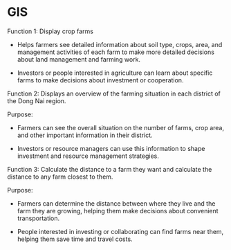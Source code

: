 # GIS
Function 1:  Display crop farms

+ Helps farmers see detailed information about soil type, crops, area, and management activities of each farm to make more detailed decisions about land management and farming work.

+ Investors or people interested in agriculture can learn about specific farms to make decisions about investment or cooperation.

Function 2:  Displays an overview of the farming situation in each district of the Dong Nai region. 

Purpose:

+ Farmers can see the overall situation on the number of farms, crop area, and other important information in their district.

+ Investors or resource managers can use this information to shape investment and resource management strategies.

Function 3:  Calculate the distance to a farm they want and calculate the distance to any farm closest to them. 

Purpose:

+ Farmers can determine the distance between where they live and the farm they are growing, helping them make decisions about convenient transportation.

+ People interested in investing or collaborating can find farms near them, helping them save time and travel costs.
